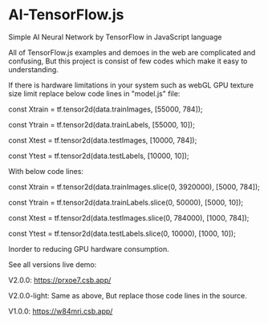 # AI-TensorFlow.js
Simple AI Neural Network by TensorFlow in JavaScript language 

All of TensorFlow.js examples and demoes in the web are complicated and confusing, But this project is consist of few codes which make it easy to understanding.

If there is hardware limitations in your system such as webGL GPU texture size limit replace below code lines in "model.js" file:

const Xtrain = tf.tensor2d(data.trainImages, [55000, 784]);

const Ytrain = tf.tensor2d(data.trainLabels, [55000, 10]);

const Xtest = tf.tensor2d(data.testImages, [10000, 784]);

const Ytest = tf.tensor2d(data.testLabels, [10000, 10]);


With below code lines:

const Xtrain = tf.tensor2d(data.trainImages.slice(0, 3920000), [5000, 784]);

const Ytrain = tf.tensor2d(data.trainLabels.slice(0, 50000), [5000, 10]);

const Xtest = tf.tensor2d(data.testImages.slice(0, 784000), [1000, 784]);

const Ytest = tf.tensor2d(data.testLabels.slice(0, 10000), [1000, 10]);

Inorder to reducing GPU hardware consumption.


See all versions live demo:

V2.0.0:
https://prxoe7.csb.app/

V2.0.0-light:
Same as above, But replace those code lines in the source.

V1.0.0:
https://w84mri.csb.app/
